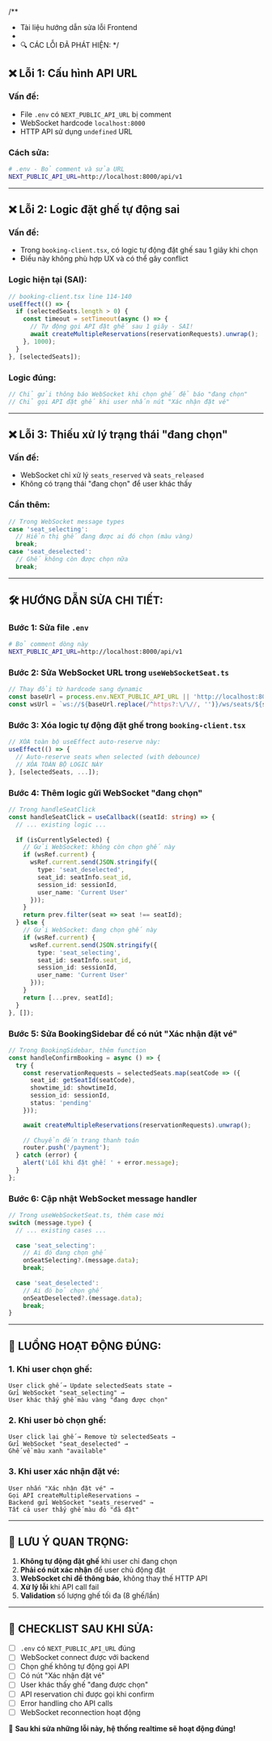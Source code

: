 /**
 * Tài liệu hướng dẫn sửa lỗi Frontend
 * 
 * 🔍 CÁC LỖI ĐÃ PHÁT HIỆN:
 */

## ❌ **Lỗi 1: Cấu hình API URL**

### **Vấn đề:**
- File `.env` có `NEXT_PUBLIC_API_URL` bị comment
- WebSocket hardcode `localhost:8000` 
- HTTP API sử dụng `undefined` URL

### **Cách sửa:**
```bash
# .env - Bỏ comment và sửa URL
NEXT_PUBLIC_API_URL=http://localhost:8000/api/v1
```

---

## ❌ **Lỗi 2: Logic đặt ghế tự động sai**

### **Vấn đề:**
- Trong `booking-client.tsx`, có logic tự động đặt ghế sau 1 giây khi chọn
- Điều này không phù hợp UX và có thể gây conflict

### **Logic hiện tại (SAI):**
```typescript
// booking-client.tsx line 114-140
useEffect(() => {
  if (selectedSeats.length > 0) {
    const timeout = setTimeout(async () => {
      // Tự động gọi API đặt ghế sau 1 giây - SAI!
      await createMultipleReservations(reservationRequests).unwrap();
    }, 1000);
  }
}, [selectedSeats]);
```

### **Logic đúng:**
```typescript
// Chỉ gửi thông báo WebSocket khi chọn ghế để báo "đang chọn"
// Chỉ gọi API đặt ghế khi user nhấn nút "Xác nhận đặt vé"
```

---

## ❌ **Lỗi 3: Thiếu xử lý trạng thái "đang chọn"**

### **Vấn đề:**
- WebSocket chỉ xử lý `seats_reserved` và `seats_released`
- Không có trạng thái "đang chọn" để user khác thấy

### **Cần thêm:**
```typescript
// Trong WebSocket message types
case 'seat_selecting':
  // Hiển thị ghế đang được ai đó chọn (màu vàng)
  break;
case 'seat_deselected': 
  // Ghế không còn được chọn nữa
  break;
```

---

## 🛠️ **HƯỚNG DẪN SỬA CHI TIẾT:**

### **Bước 1: Sửa file `.env`**
```bash
# Bỏ comment dòng này
NEXT_PUBLIC_API_URL=http://localhost:8000/api/v1
```

### **Bước 2: Sửa WebSocket URL trong `useWebSocketSeat.ts`**
```typescript
// Thay đổi từ hardcode sang dynamic
const baseUrl = process.env.NEXT_PUBLIC_API_URL || 'http://localhost:8000/api/v1';
const wsUrl = `ws://${baseUrl.replace(/^https?:\/\//, '')}/ws/seats/${showtimeId}?session_id=${sessionId}`;
```

### **Bước 3: Xóa logic tự động đặt ghế trong `booking-client.tsx`**
```typescript
// XÓA toàn bộ useEffect auto-reserve này:
useEffect(() => {
  // Auto-reserve seats when selected (with debounce)
  // XÓA TOÀN BỘ LOGIC NÀY
}, [selectedSeats, ...]);
```

### **Bước 4: Thêm logic gửi WebSocket "đang chọn"**
```typescript
// Trong handleSeatClick
const handleSeatClick = useCallback((seatId: string) => {
  // ... existing logic ...
  
  if (isCurrentlySelected) {
    // Gửi WebSocket: không còn chọn ghế này
    if (wsRef.current) {
      wsRef.current.send(JSON.stringify({
        type: 'seat_deselected',
        seat_id: seatInfo.seat_id,
        session_id: sessionId,
        user_name: 'Current User'
      }));
    }
    return prev.filter(seat => seat !== seatId);
  } else {
    // Gửi WebSocket: đang chọn ghế này
    if (wsRef.current) {
      wsRef.current.send(JSON.stringify({
        type: 'seat_selecting',
        seat_id: seatInfo.seat_id,
        session_id: sessionId,
        user_name: 'Current User'
      }));
    }
    return [...prev, seatId];
  }
}, []);
```

### **Bước 5: Sửa BookingSidebar để có nút "Xác nhận đặt vé"**
```typescript
// Trong BookingSidebar, thêm function
const handleConfirmBooking = async () => {
  try {
    const reservationRequests = selectedSeats.map(seatCode => ({
      seat_id: getSeatId(seatCode),
      showtime_id: showtimeId,
      session_id: sessionId,
      status: 'pending'
    }));

    await createMultipleReservations(reservationRequests).unwrap();
    
    // Chuyển đến trang thanh toán
    router.push('/payment');
  } catch (error) {
    alert('Lỗi khi đặt ghế: ' + error.message);
  }
};
```

### **Bước 6: Cập nhật WebSocket message handler**
```typescript
// Trong useWebSocketSeat.ts, thêm case mới
switch (message.type) {
  // ... existing cases ...
  
  case 'seat_selecting':
    // Ai đó đang chọn ghế
    onSeatSelecting?.(message.data);
    break;
    
  case 'seat_deselected':
    // Ai đó bỏ chọn ghế
    onSeatDeselected?.(message.data);
    break;
}
```

---

## 🎯 **LUỒNG HOẠT ĐỘNG ĐÚNG:**

### **1. Khi user chọn ghế:**
```
User click ghế → Update selectedSeats state → 
Gửi WebSocket "seat_selecting" → 
User khác thấy ghế màu vàng "đang được chọn"
```

### **2. Khi user bỏ chọn ghế:**
```
User click lại ghế → Remove từ selectedSeats → 
Gửi WebSocket "seat_deselected" → 
Ghế về màu xanh "available"
```

### **3. Khi user xác nhận đặt vé:**
```
User nhấn "Xác nhận đặt vé" → 
Gọi API createMultipleReservations → 
Backend gửi WebSocket "seats_reserved" → 
Tất cả user thấy ghế màu đỏ "đã đặt"
```

---

## 🚨 **LƯU Ý QUAN TRỌNG:**

1. **Không tự động đặt ghế** khi user chỉ đang chọn
2. **Phải có nút xác nhận** để user chủ động đặt
3. **WebSocket chỉ để thông báo**, không thay thế HTTP API
4. **Xử lý lỗi** khi API call fail
5. **Validation** số lượng ghế tối đa (8 ghế/lần)

---

## 📝 **CHECKLIST SAU KHI SỬA:**

- [ ] `.env` có `NEXT_PUBLIC_API_URL` đúng
- [ ] WebSocket connect được với backend
- [ ] Chọn ghế không tự động gọi API
- [ ] Có nút "Xác nhận đặt vé" 
- [ ] User khác thấy ghế "đang được chọn"
- [ ] API reservation chỉ được gọi khi confirm
- [ ] Error handling cho API calls
- [ ] WebSocket reconnection hoạt động

🎉 **Sau khi sửa những lỗi này, hệ thống realtime sẽ hoạt động đúng!**